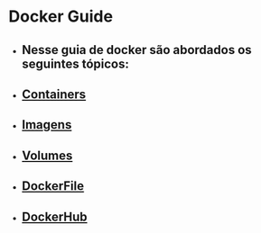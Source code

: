 # Docker Guide

- ## Nesse guia de docker são abordados os seguintes tópicos:

* ## [Containers](https://github.com/matheusnalmeida/DockerGuide/blob/master/Containers/Containers.md)

* ## [Imagens](https://github.com/matheusnalmeida/DockerGuide/blob/master/ImagesGuide/Images.md)

* ## [Volumes](https://github.com/matheusnalmeida/DockerGuide/blob/master/Volume/Volume.md)

* ## [DockerFile](https://github.com/matheusnalmeida/DockerGuide/blob/master/DockerfileGuide/DockerfileInfo.md)

* ## [DockerHub](https://github.com/matheusnalmeida/DockerGuide/blob/master/DockerHub/DockerHub.md)


